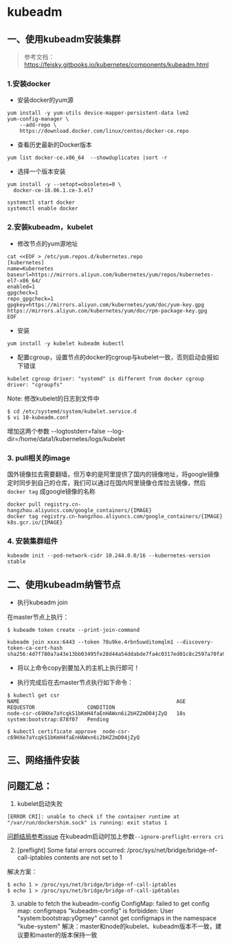 # kubeadm
## 一、使用kubeadm安装集群
> 参考文档：https://feisky.gitbooks.io/kubernetes/components/kubeadm.html

### 1.安装docker
- 安装docker的yum源
````
yum install -y yum-utils device-mapper-persistent-data lvm2
yum-config-manager \
    --add-repo \
    https://download.docker.com/linux/centos/docker-ce.repo

````
- 查看历史最新的Docker版本
````
yum list docker-ce.x86_64  --showduplicates |sort -r
````

- 选择一个版本安装
````
yum install -y --setopt=obsoletes=0 \
  docker-ce-18.06.1.ce-3.el7

systemctl start docker
systemctl enable docker

````

### 2.安装kubeadm，kubelet
- 修改节点的yum源地址
````
cat <<EOF > /etc/yum.repos.d/kubernetes.repo
[kubernetes]
name=Kubernetes
baseurl=https://mirrors.aliyun.com/kubernetes/yum/repos/kubernetes-el7-x86_64/
enabled=1
gpgcheck=1
repo_gpgcheck=1
gpgkey=https://mirrors.aliyun.com/kubernetes/yum/doc/yum-key.gpg https://mirrors.aliyun.com/kubernetes/yum/doc/rpm-package-key.gpg
EOF
````

- 安装
````
yum install -y kubelet kubeadm kubectl
````
- 配置cgroup，设置节点的docker的cgroup与kubelet一致，否则启动会报如下错误
````
kubelet cgroup driver: "systemd" is different from docker cgroup driver: "cgroupfs"
````
Note: 修改kubelet的日志到文件中
```shell
$ cd /etc/systemd/system/kubelet.service.d
$ vi 10-kubeadm.conf
```
增加这两个参数 --logtostderr=false --log-dir=/home/data1/kubernetes/logs/kubelet

### 3. pull相关的image
国外镜像拉去需要翻墙，但万幸的是阿里提供了国内的镜像地址，将google镜像定时同步到自己的仓库，我们可以通过在国内阿里镜像仓库拉去镜像，然后`docker tag`
成google镜像的名称

```
docker pull registry.cn-hangzhou.aliyuncs.com/google_containers/{IMAGE}
docker tag registry.cn-hangzhou.aliyuncs.com/google_containers/{IMAGE} k8s.gcr.io/{IMAGE}
```

### 4. 安装集群组件
```
kubeadm init --pod-network-cidr 10.244.0.0/16 --kubernetes-version stable
```

## 二、使用kubeadm纳管节点

- 执行kubeadm join

在master节点上执行：
````
$ kubeadm token create --print-join-command

kubeadm join xxxx:6443 --token 78u9ke.4rbn5uwditomqlm1 --discovery-token-ca-cert-hash sha256:4d7f780a7a43e13bb03495fe28d44a54ddabde7fa4c0317ed01c8c2597a70fa9
````
- 将以上命令copy到要加入的主机上执行即可！

- 执行完成后在去master节点执行如下命令：
```
$ kubectl get csr
NAME                                                   AGE       REQUESTOR                 CONDITION
node-csr-c69HXe7aYcqkS1bKmH4faEnHAWxn6i2bHZ2mD04jZyQ   18s       system:bootstrap:878f07   Pending

$ kubectl certificate approve  node-csr-c69HXe7aYcqkS1bKmH4faEnHAWxn6i2bHZ2mD04jZyQ
```

## 三、网络插件安装
















## 问题汇总：
1. kubelet启动失败
````
[ERROR CRI]: unable to check if the container runtime at "/var/run/dockershim.sock" is running: exit status 1
````
[问题结局参考issue](https://github.com/kubernetes-sigs/cri-tools/issues/153)
在kubeadm启动时加上参数`--ignore-preflight-errors cri`

2. [preflight] Some fatal errors occurred:
    /proc/sys/net/bridge/bridge-nf-call-iptables contents are not set to 1
    
解决方案：
```
$ echo 1 > /proc/sys/net/bridge/bridge-nf-call-iptables
$ echo 1 > /proc/sys/net/bridge/bridge-nf-call-ip6tables
````
3. unable to fetch the kubeadm-config ConfigMap: failed to get config map: configmaps "kubeadm-config" is forbidden: 
User "system:bootstrap:y0gmey" cannot get configmaps in the namespace "kube-system"
解决：master和node的kubelet、kubeadm版本不一致，建议要和master的版本保持一致
